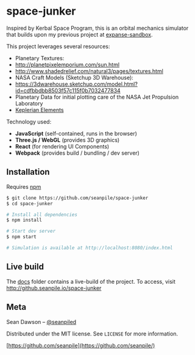 # space-junker

Inspired by Kerbal Space Program, this is an orbital mechanics simulator that builds upon my previous project at [expanse-sandbox](https://github.com/seanpile/expanse-sandbox).

This project leverages several resources:

* Planetary Textures:
 * http://planetpixelemporium.com/sun.html
 * http://www.shadedrelief.com/natural3/pages/textures.html
* NASA Craft Models (Sketchup 3D Warehouse):
 * https://3dwarehouse.sketchup.com/model.html?id=cdfbbdbb8503f57c115f0b7032477834
* Planetary Data for initial plotting care of the NASA Jet Propulsion Laboratory
 * [Keplerian Elements](http://ssd.jpl.nasa.gov/?planet_pos)

Technology used:

* **JavaScript** (self-contained, runs in the browser)
* **Three.js / WebGL** (provides 3D graphics)
* **React** (for rendering UI Components)
* **Webpack** (provides build / bundling / dev server)

## Installation

Requires [npm](http://blog.npmjs.org/post/85484771375/how-to-install-npm)

```sh
$ git clone https://github.com/seanpile/space-junker
$ cd space-junker

# Install all dependencies
$ npm install

# Start dev server
$ npm start

# Simulation is available at http://localhost:8080/index.html
```

## Live build

The [docs](/docs) folder contains a live-build of the project.  To access, visit http://github.seanpile.io/space-junker

## Meta

Sean Dawson – [@seanpiled](https://twitter.com/seanpiled)

Distributed under the MIT license. See ``LICENSE`` for more information.

[https://github.com/seanpile](https://github.com/seanpile/)
